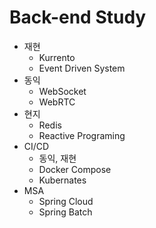 # Back-end Study

- 재현
    - Kurrento
    - Event Driven System
- 동익
    - WebSocket
    - WebRTC
- 현지
    - Redis
    - Reactive Programing
- CI/CD
    - 동익, 재현
    - Docker Compose
    - Kubernates
- MSA
    - Spring Cloud
    - Spring Batch
